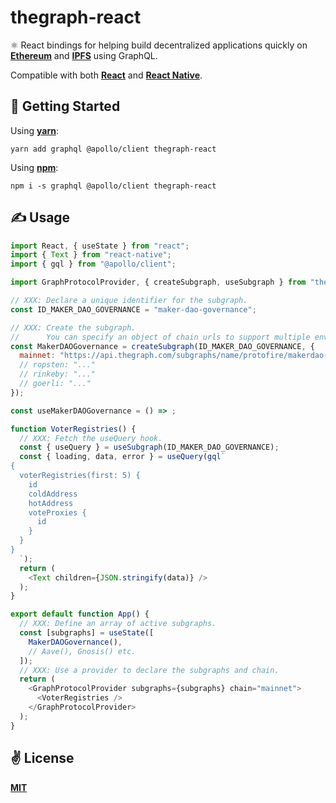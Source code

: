 # thegraph-react
⚛️  React bindings for helping build decentralized applications quickly on [**Ethereum**](https://ethereum.org/en/) and [**IPFS**](https://ipfs.io/) using GraphQL.

Compatible with both [**React**](https://reactjs.org) and [**React Native**](https://reactnative.dev).

## 🚀 Getting Started

Using [**yarn**](https://yarnpkg.com):

```
yarn add graphql @apollo/client thegraph-react
```

Using [**npm**](https://npmjs.com):

```
npm i -s graphql @apollo/client thegraph-react
```

## ✍️ Usage

```javascript
import React, { useState } from "react";
import { Text } from "react-native";
import { gql } from "@apollo/client";

import GraphProtocolProvider, { createSubgraph, useSubgraph } from "thegraph-react";

// XXX: Declare a unique identifier for the subgraph.
const ID_MAKER_DAO_GOVERNANCE = "maker-dao-governance";

// XXX: Create the subgraph.
//      You can specify an object of chain urls to support multiple environments.
const MakerDAOGovernance = createSubgraph(ID_MAKER_DAO_GOVERNANCE, {
  mainnet: "https://api.thegraph.com/subgraphs/name/protofire/makerdao-governance"
  // ropsten: "..."
  // rinkeby: "..."
  // goerli: "..."
});

const useMakerDAOGovernance = () => ;

function VoterRegistries() {
  // XXX: Fetch the useQuery hook.
  const { useQuery } = useSubgraph(ID_MAKER_DAO_GOVERNANCE);
  const { loading, data, error } = useQuery(gql`
{
  voterRegistries(first: 5) {
    id
    coldAddress
    hotAddress
    voteProxies {
      id
    }
  }
}
  `);
  return (
    <Text children={JSON.stringify(data)} />
  );
}

export default function App() {
  // XXX: Define an array of active subgraphs.
  const [subgraphs] = useState([
    MakerDAOGovernance(),
    // Aave(), Gnosis() etc.
  ]);
  // XXX: Use a provider to declare the subgraphs and chain.
  return (
    <GraphProtocolProvider subgraphs={subgraphs} chain="mainnet">
      <VoterRegistries />
    </GraphProtocolProvider>
  );
}
```

## ✌️ License
[**MIT**](./LICENSE)
